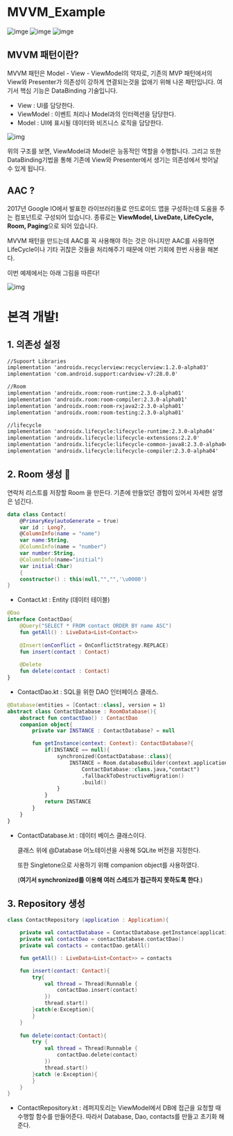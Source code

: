 # MVVM_Example

![imge](https://img.shields.io/badge/ProjectType-SingleStudy-green) ![imge](https://img.shields.io/badge/Language-Kotlin-yellow) ![imge](https://img.shields.io/badge/Tools-AndroidStudio-blue)

## MVVM 패턴이란?

MVVM 패턴은 Model - View - ViewModel의 약자로, 기존의 MVP 패턴에서의 View와 Presenter가 의존성이 강하게 연결되는것을 없애기 위해 나온 패턴입니다. 여기서 핵심 기능은 DataBinding 기술입니다.

- View : UI를 담당한다.
- ViewModel : 이벤트 처리나 Model과의 인터렉션을 담당한다.
- Model : UI에 표시될 데이터와 비즈니스 로직을 담당한다.

![img](https://miro.medium.com/max/1534/1*tSHvX51lF0BwYFbmFaobpg.png)

위의 구조를 보면, ViewModel과 Model은 능동적인 역할을 수행합니다. 그리고 또한 DataBinding기법을 통해 기존에 View와 Presenter에서 생기는 의존성에서 벗어날 수 있게 됩니다.



## AAC ?

2017년 Google IO에서 발표한 라이브러리들로 안드로이드 앱을 구성하는데 도움을 주는 컴포넌트로 구성되어 있습니다. 종류로는 **ViewModel, LiveDate, LifeCycle, Room, Paging**으로 되어 있습니다.

MVVM 패턴을 만드는데 AAC를 꼭 사용해야 하는 것은 아니지만 AAC를 사용하면 LifeCycle이나 기타 귀찮은 것들을 처리해주기 때문에 이번 기회에 한번 사용을 해본다.

이번 예제에서는 아래 그림을 따른다!

![img](https://codelabs.developers.google.com/codelabs/android-room-with-a-view-kotlin/img/a7da8f5ea91bac52.png)

# 본격 개발!

## 1. 의존성 설정

```xml
//Supoort Libraries
implementation 'androidx.recyclerview:recyclerview:1.2.0-alpha03'
implementation 'com.android.support:cardview-v7:28.0.0'

//Room
implementation 'androidx.room:room-runtime:2.3.0-alpha01'
implementation 'androidx.room:room-compiler:2.3.0-alpha01'
implementation 'androidx.room:room-rxjava2:2.3.0-alpha01'
implementation 'androidx.room:room-testing:2.3.0-alpha01'

//lifecycle
implementation 'androidx.lifecycle:lifecycle-runtime:2.3.0-alpha04'
implementation 'androidx.lifecycle:lifecycle-extensions:2.2.0'
implementation 'androidx.lifecycle:lifecycle-common-java8:2.3.0-alpha04'
implementation 'androidx.lifecycle:lifecycle-compiler:2.3.0-alpha04'
```

## 2. Room 생성 :book:

연락처 리스트를 저장할 Room 을 만든다. 기존에 만들었던 경험이 있어서 자세한 설명은 넘긴다.

```kotlin
data class Contact(
    @PrimaryKey(autoGenerate = true)
    var id : Long?,
    @ColumnInfo(name = "name")
    var name:String,
    @ColumnInfo(name = "number")
    var number:String,
    @ColumnInfo(name="initial")
    var initial:Char)
    {
    constructor() : this(null,"","",'\u0000')
}
```

- Contact.kt : Entity (데이터 테이블)

```kotlin
@Dao
interface ContactDao{
    @Query("SELECT * FROM contact ORDER BY name ASC")
    fun getAll() : LiveData<List<Contact>>
    
    @Insert(onConflict = OnConflictStrategy.REPLACE)
    fun insert(contact : Contact)
    
    @Delete
    fun delete(contact : Contact)
}
```

- ContactDao.kt : SQL을 위한 DAO 인터페이스 클래스.

```kotlin
@Database(entities = [Contact::class], version = 1)
abstract class ContactDatabase : RoomDatabase(){
    abstract fun contactDao() : ContactDao
    companion object{
        private var INSTANCE : ContactDatabase? = null

        fun getInstance(context: Context): ContactDatabase?{
            if(INSTANCE == null){
                synchronized(ContactDatabase::class){
                    INSTANCE = Room.databaseBuilder(context.applicationContext,
                        ContactDatabase::class.java,"contact")
                        .fallbackToDestructiveMigration()
                        .build()
                }
            }
            return INSTANCE
        }
    }
}
```

- ContactDatabase.kt : 데이터 베이스 클래스이다.

  클래스 위에 @Database 어노테이션을 사용해 SQLite 버전을 지정한다.

  또한 Singletone으로 사용하기 위해 companion object를 사용하였다.
  
  (**여기서 synchronized를 이용해 여러 스레드가 접근하지 못하도록 한다**.)

## 3. Repository 생성

```kotlin
class ContactRepository (application : Application){

    private val contactDatabase = ContactDatabase.getInstance(application)!!
    private val contactDao = contactDatabase.contactDao()
    private val contacts = contactDao.getAll()

    fun getAll() : LiveData<List<Contact>> = contacts

    fun insert(contact: Contact){
        try{
            val thread = Thread(Runnable { 
                contactDao.insert(contact)
            })
            thread.start()
        }catch(e:Exception){
        }
    }
    
    fun delete(contact:Contact){
        try {
            val thread = Thread(Runnable { 
                contactDao.delete(contact)
            })
            thread.start()
        }catch (e:Exception){
        }
    }
}
```

- ContactRepository.kt : 레퍼지토리는 ViewModel에서 DB에 접근을 요청할 때 수행할 함수를 만들어준다. 따라서 Database, Dao, contacts를 만들고 초기화 해준다.